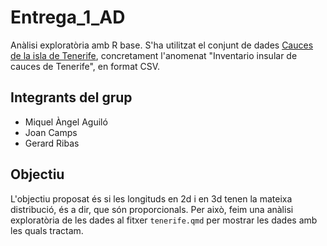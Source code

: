 # Entrega_1_AD
Anàlisi exploratòria amb R base. S'ha utilitzat el conjunt de dades [Cauces de la isla de Tenerife](https://datos.gob.es/es/catalogo/a05003638-cauces-de-la-isla-de-tenerife), concretament l'anomenat "Inventario insular de cauces de Tenerife", en format CSV.

## Integrants del grup
- Miquel Àngel Aguiló
- Joan Camps
- Gerard Ribas

## Objectiu
L'objectiu proposat és si les longituds en 2d i en 3d tenen la mateixa distribució, és a dir, que són proporcionals. Per això, feim una anàlisi exploratòria de les dades al fitxer `tenerife.qmd` per mostrar les dades amb les quals tractam.

